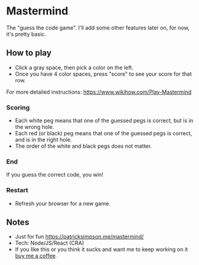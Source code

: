 # Mastermind

The "guess the code game". I'll add some other features later on, for now, it's pretty basic. 

## How to play

- Click a gray space, then pick a color on the left.
- Once you have 4 color spaces, press "score" to see your score for that row.

For more detailed instructions: https://www.wikihow.com/Play-Mastermind

### Scoring

- Each white peg means that one of the guessed pegs is correct, but is in the wrong hole.
- Each red (or black) peg means that one of the guessed pegs is correct, and is in the right hole.
- The order of the white and black pegs does not matter.

### End

If you guess the correct code, you win! 

### Restart

- Refresh your browser for a new game. 

## Notes

- Just for fun https://patricksimpson.me/mastermind/
- Tech: Node/JS/React (CRA)
- If you like this or you think it sucks and want me to keep working on it [buy me a coffee](https://www.buymeacoffee.com/patricksimpson).
